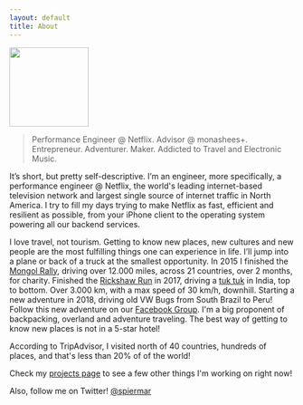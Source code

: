 ```yaml
---
layout: default
title: About
---
```


<img alt src="http://www.gravatar.com/avatar/13a1278641724c45dd69b15077c7b7a1.png?s=140" class="avatar" width="140">

> Performance Engineer @ Netflix. Advisor @ monashees+. Entrepreneur. Adventurer. Maker. Addicted to Travel and Electronic Music.

It’s short, but pretty self-descriptive. I’m an engineer, more specifically, a performance engineer @ Netflix, the world's leading internet-based television network and largest single source of internet traffic in North America. I try to fill my days trying to make Netflix as fast, efficient and resilient as possible, from your iPhone client to the operating system powering all our backend services.

I love travel, not tourism. Getting to know new places, new cultures and new people are the most fulfilling things one can experience in life. I’ll jump into a plane or back of a truck at the smallest opportunity. In 2015 I finished the [Mongol Rally](http://www.theadventurists.com/mongol-rally/), driving over 12.000 miles, across 21 countries, over 2 months, for charity. Finished the [Rickshaw Run](http://www.theadventurists.com/rickshaw-run/) in 2017, driving a [tuk tuk](https://en.wikipedia.org/wiki/Auto_rickshaw) in India, top to bottom. Over 3.000 km, with a max speed of 30 km/h, downhill. Starting a new adventure in 2018, driving old VW Bugs from South Brazil to Peru! Follow this new adventure on our [Facebook Group](https://www.facebook.com/groups/604303013248626/). I'm a big proponent of backpacking, overland and adventure traveling. The best way of getting to know new places is not in a 5-star hotel!

According to TripAdvisor, I visited north of 40 countries, hundreds of places, and that's less than 20% of of the world!

Check my [projects page](/projects) to see a few other things I'm working on right now!

Also, follow me on Twitter! [@spiermar](https://twitter.com/spiermar)
